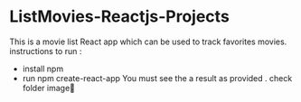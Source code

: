 # ListMovies-Reactjs-Projects

This is a movie list React app which can be used  to track favorites movies. 
instructions to run :
   * install npm
   * run npm create-react-app
You must see the a result as provided . check folder image🙋 


